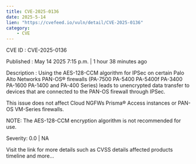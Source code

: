 ```yaml
---
title: CVE-2025-0136
date: 2025-5-14
lien: "https://cvefeed.io/vuln/detail/CVE-2025-0136"
category:
    - CVE
---
```


CVE ID : CVE-2025-0136

Published :  May 14
2025
7:15 p.m. | 1 hour
38 minutes ago

Description : Using the AES-128-CCM algorithm for IPSec on certain Palo Alto Networks PAN-OS® firewalls (PA-7500
PA-5400
PA-5400f
PA-3400
PA-1600
PA-1400
and PA-400 Series) leads to unencrypted data transfer to devices that are connected to the PAN-OS firewall through IPSec.

This issue does not affect Cloud NGFWs
Prisma® Access instances
or  PAN-OS VM-Series firewalls.

NOTE: The AES-128-CCM encryption algorithm is not recommended for use.

Severity: 0.0 | NA

Visit the link for more details
such as CVSS details
affected products
timeline
and more...
